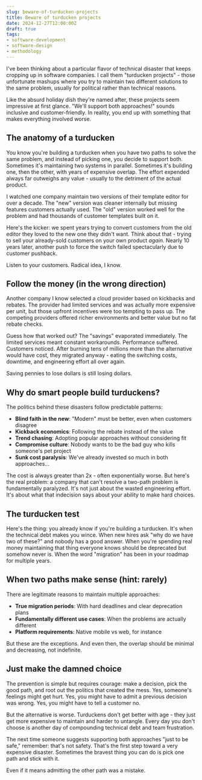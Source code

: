 ```yaml
---
slug: beware-of-turducken-projects
title: Beware of turducken projects
date: 2024-12-27T12:00:00Z
draft: true
tags:
- software-development
- software-design
- methodology
---
```


I've been thinking about a particular flavor of technical disaster that keeps cropping up in software companies. I call them "turducken projects" - those unfortunate mashups where you try to maintain two different solutions to the same problem, usually for political rather than technical reasons.

Like the absurd holiday dish they're named after, these projects seem impressive at first glance. "We'll support both approaches!" sounds inclusive and customer-friendly. In reality, you end up with something that makes everything involved worse.

## The anatomy of a turducken

You know you're building a turducken when you have two paths to solve the same problem, and instead of picking one, you decide to support both. Sometimes it's maintaining two systems in parallel. Sometimes it's building one, then the other, with years of expensive overlap. The effort expended always far outweighs any value - usually to the detriment of the actual product.

I watched one company maintain two versions of their template editor for over a decade. The "new" version was cleaner internally but missing features customers actually used. The "old" version worked well for the problem and had thousands of customer templates built on it. 

Here's the kicker: we spent years trying to convert customers from the old editor they loved to the new one they didn't want. Think about that - trying to sell your already-sold customers on your own product *again*. Nearly 10 years later, another push to force the switch failed spectacularly due to customer pushback. 

Listen to your customers. Radical idea, I know.

## Follow the money (in the wrong direction)

Another company I know selected a cloud provider based on kickbacks and rebates. The provider had limited services and was actually more expensive per unit, but those upfront incentives were too tempting to pass up. The competing providers offered richer environments and better value but no fat rebate checks.

Guess how that worked out? The "savings" evaporated immediately. The limited services meant constant workarounds. Performance suffered. Customers noticed. After burning tens of millions more than the alternative would have cost, they migrated anyway - eating the switching costs, downtime, and engineering effort all over again.

Saving pennies to lose dollars is still losing dollars.

## Why do smart people build turduckens?

The politics behind these disasters follow predictable patterns:

- **Blind faith in the new**: "Modern" must be better, even when customers disagree
- **Kickback economics**: Following the rebate instead of the value
- **Trend chasing**: Adopting popular approaches without considering fit
- **Compromise culture**: Nobody wants to be the bad guy who kills someone's pet project
- **Sunk cost paralysis**: We've already invested so much in both approaches...

The cost is always greater than 2x - often exponentially worse. But here's the real problem: a company that can't resolve a two-path problem is fundamentally paralyzed. It's not just about the wasted engineering effort. It's about what that indecision says about your ability to make hard choices.

## The turducken test

Here's the thing: you already know if you're building a turducken. It's when the technical debt makes you wince. When new hires ask "why do we have two of these?" and nobody has a good answer. When you're spending real money maintaining that thing everyone knows should be deprecated but somehow never is. When the word "migration" has been in your roadmap for multiple years.

## When two paths make sense (hint: rarely)

There are legitimate reasons to maintain multiple approaches:

- **True migration periods**: With hard deadlines and clear deprecation plans
- **Fundamentally different use cases**: When the problems are actually different
- **Platform requirements**: Native mobile vs web, for instance

But these are the exceptions. And even then, the overlap should be minimal and decreasing, not indefinite.

## Just make the damned choice

The prevention is simple but requires courage: make a decision, pick the good path, and root out the politics that created the mess. Yes, someone's feelings might get hurt. Yes, you might have to admit a previous decision was wrong. Yes, you might have to tell a customer no.

But the alternative is worse. Turduckens don't get better with age - they just get more expensive to maintain and harder to untangle. Every day you don't choose is another day of compounding technical debt and team frustration.

The next time someone suggests supporting both approaches "just to be safe," remember: that's not safety. That's the first step toward a very expensive disaster. Sometimes the bravest thing you can do is pick one path and stick with it.

Even if it means admitting the other path was a mistake.